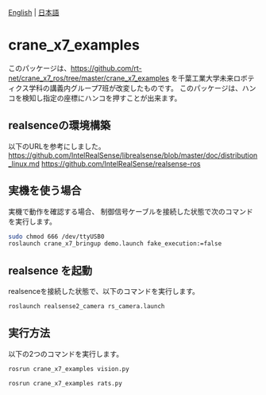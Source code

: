 [English](README.en.md) | [日本語](README.md)

# crane_x7_examples
このパッケージは、https://github.com/rt-net/crane_x7_ros/tree/master/crane_x7_examples を千葉工業大学未来ロボティクス学科の講義内グループ7班が改変したものです。
このパッケージは、ハンコを検知し指定の座標にハンコを押すことが出来ます。

## realsenceの環境構築

以下のURLを参考にしました。
https://github.com/IntelRealSense/librealsense/blob/master/doc/distribution_linux.md
https://github.com/IntelRealSense/realsense-ros


## 実機を使う場合

実機で動作を確認する場合、
制御信号ケーブルを接続した状態で次のコマンドを実行します。

```sh
sudo chmod 666 /dev/ttyUSB0
roslaunch crane_x7_bringup demo.launch fake_execution:=false
```

## realsence を起動

realsenceを接続した状態で、以下のコマンドを実行します。

```sh
roslaunch realsense2_camera rs_camera.launch
```

## 実行方法
以下の2つのコマンドを実行します。
```sh
rosrun crane_x7_examples vision.py

rosrun crane_x7_examples rats.py
```
